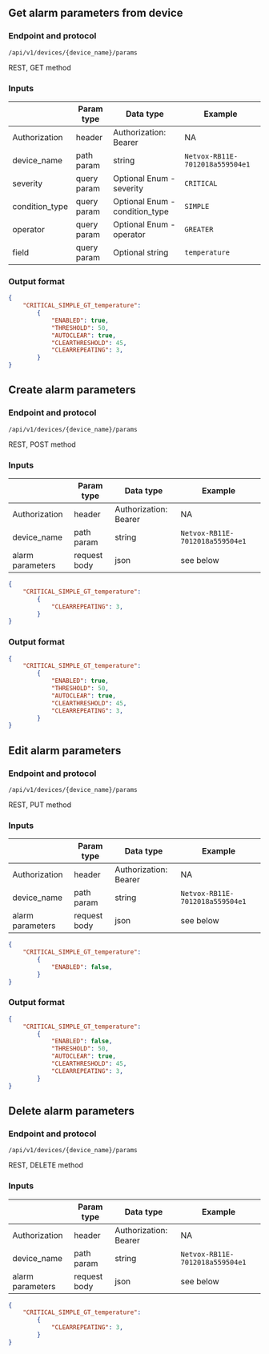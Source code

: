 ## Get alarm parameters from device

### Endpoint and protocol

`/api/v1/devices/{device_name}/params`

REST, GET method

### Inputs

|                | Param type  | Data type                      | Example                         |
| -------------- | ----------- | ------------------------------ | ------------------------------- |
| Authorization  | header      | Authorization: Bearer          | NA                              |
| device_name    | path param  | string                         | `Netvox-RB11E-7012018a559504e1` |
| severity       | query param | Optional Enum - severity       | `CRITICAL`                      |
| condition_type | query param | Optional Enum - condition_type | `SIMPLE`                        |
| operator       | query param | Optional Enum - operator       | `GREATER`                       |
| field          | query param | Optional string                | `temperature`                   |

### Output format

```json
{
    "CRITICAL_SIMPLE_GT_temperature":
        {
            "ENABLED": true,
            "THRESHOLD": 50,
            "AUTOCLEAR": true,
            "CLEARTHRESHOLD": 45,
            "CLEARREPEATING": 3,
        }
}
```


## Create alarm parameters

### Endpoint and protocol

`/api/v1/devices/{device_name}/params`

REST, POST method

### Inputs

|                  | Param type   | Data type             | Example                         |
| ---------------- | ------------ | --------------------- | ------------------------------- |
| Authorization    | header       | Authorization: Bearer | NA                              |
| device_name      | path param   | string                | `Netvox-RB11E-7012018a559504e1` |
| alarm parameters | request body | json                  | see below                       |

```json
{
    "CRITICAL_SIMPLE_GT_temperature":
        {
            "CLEARREPEATING": 3,
        }
}
```

### Output format

```json
{
    "CRITICAL_SIMPLE_GT_temperature":
        {
            "ENABLED": true,
            "THRESHOLD": 50,
            "AUTOCLEAR": true,
            "CLEARTHRESHOLD": 45,
            "CLEARREPEATING": 3,
        }
}
```


## Edit alarm parameters

### Endpoint and protocol

`/api/v1/devices/{device_name}/params`

REST, PUT method

### Inputs

|                  | Param type   | Data type             | Example                         |
| ---------------- | ------------ | --------------------- | ------------------------------- |
| Authorization    | header       | Authorization: Bearer | NA                              |
| device_name      | path param   | string                | `Netvox-RB11E-7012018a559504e1` |
| alarm parameters | request body | json                  | see below                       |

```json
{
    "CRITICAL_SIMPLE_GT_temperature":
        {
            "ENABLED": false,
        }
}
```

### Output format

```json
{
    "CRITICAL_SIMPLE_GT_temperature":
        {
            "ENABLED": false,
            "THRESHOLD": 50,
            "AUTOCLEAR": true,
            "CLEARTHRESHOLD": 45,
            "CLEARREPEATING": 3,
        }
}
```


## Delete alarm parameters

### Endpoint and protocol

`/api/v1/devices/{device_name}/params`

REST, DELETE method

### Inputs

|                  | Param type   | Data type             | Example                         |
| ---------------- | ------------ | --------------------- | ------------------------------- |
| Authorization    | header       | Authorization: Bearer | NA                              |
| device_name      | path param   | string                | `Netvox-RB11E-7012018a559504e1` |
| alarm parameters | request body | json                  | see below                       |

```json
{
    "CRITICAL_SIMPLE_GT_temperature":
        {
            "CLEARREPEATING": 3,
        }
}
```